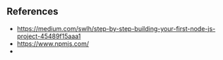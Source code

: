 
## References

- https://medium.com/swlh/step-by-step-building-your-first-node-js-project-45489f15aaa1
- https://www.npmjs.com/
- 